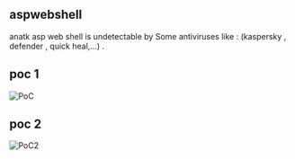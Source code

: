 ## aspwebshell
anatk asp web shell is undetectable by Some antiviruses like : (kaspersky , defender , quick heal,...) .
## poc 1
![PoC](https://github.com/user-attachments/assets/cde14e7e-33dc-448e-8c43-93ab8631f49f)
## poc 2 
![PoC2](https://github.com/user-attachments/assets/d57715f1-a5bd-4817-bf3c-bac66fa95c27)

